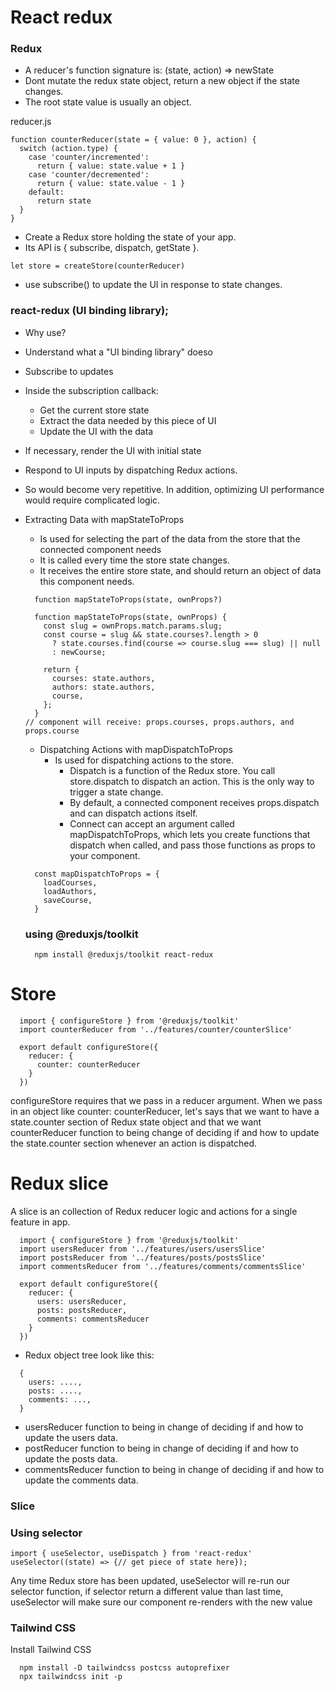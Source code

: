 # React redux

### Redux
  - A reducer's function signature is: (state, action) => newState
  - Dont mutate the redux state object, return a new object if the state changes.
  - The root state value is usually an object.

  reducer.js
  ```
  function counterReducer(state = { value: 0 }, action) {
    switch (action.type) {
      case 'counter/incremented':
        return { value: state.value + 1 }
      case 'counter/decremented':
        return { value: state.value - 1 }
      default:
        return state
    }
  }
```

- Create a Redux store holding the state of your app.
- Its API is { subscribe, dispatch, getState }.

 ```
 let store = createStore(counterReducer)
 ```
- use subscribe() to update the UI in response to state changes.



### react-redux (UI binding library);

- Why use?
 - Understand what a "UI binding library" doeso
 - Subscribe to updates
 - Inside the subscription callback:
   - Get the current store state
   - Extract the data needed by this piece of UI
   - Update the UI with the data
 - If necessary, render the UI with initial state
 - Respond to UI inputs by dispatching Redux actions.
 - So would become very repetitive. In addition, optimizing UI performance would require complicated logic.

- Extracting Data with mapStateToProps
  - Is used for selecting the part of the data from the store that the connected component needs
  - It is called every time the store state changes.
  - It receives the entire store state, and should return an object of data this component needs.

  ```
    function mapStateToProps(state, ownProps?)
  ```

  ```
    function mapStateToProps(state, ownProps) {
      const slug = ownProps.match.params.slug;
      const course = slug && state.courses?.length > 0
        ? state.courses.find(course => course.slug === slug) || null
        : newCourse;

      return {
        courses: state.authors,
        authors: state.authors,
        course,
      };
    }
  // component will receive: props.courses, props.authors, and props.course
  ```

  - Dispatching Actions with mapDispatchToProps
    - Is used for dispatching actions to the store.
      - Dispatch is a function of the Redux store. You call store.dispatch to dispatch an action.
          This is the only way to trigger a state change.
      - By default, a connected component receives props.dispatch and can dispatch actions itself.
      - Connect can accept an argument called mapDispatchToProps,
          which lets you create functions that dispatch when called, and pass those functions as props to your component.
  ```
    const mapDispatchToProps = {
      loadCourses,
      loadAuthors,
      saveCourse,
    }
  ```


  ### using @reduxjs/toolkit

  ```
    npm install @reduxjs/toolkit react-redux
  ```



# Store

```
  import { configureStore } from '@reduxjs/toolkit'
  import counterReducer from '../features/counter/counterSlice'

  export default configureStore({
    reducer: {
      counter: counterReducer
    }
  })
```
configureStore requires that we pass in a reducer argument.
When we pass in an object like counter: counterReducer, let's says that we want to have a state.counter section
 of Redux state object and that we want counterReducer function to being change of deciding if and how to update the
 state.counter section whenever an action is dispatched.

# Redux slice
A slice is an collection of Redux reducer logic and actions for a single feature in app.
```
  import { configureStore } from '@reduxjs/toolkit'
  import usersReducer from '../features/users/usersSlice'
  import postsReducer from '../features/posts/postsSlice'
  import commentsReducer from '../features/comments/commentsSlice'

  export default configureStore({
    reducer: {
      users: usersReducer,
      posts: postsReducer,
      comments: commentsReducer
    }
  })
```

- Redux object tree look like this:

```
  {
    users: ....,
    posts: ....,
    comments: ...,
  }
```

- usersReducer function to being in change of deciding if and how to update the users data.
- postReducer function to being in change of deciding if and how to update the posts data.
- commentsReducer function to being in change of deciding if and how to update the comments data.

### Slice


### Using selector
```
import { useSelector, useDispatch } from 'react-redux'
useSelector((state) => {// get piece of state here});
```
Any time Redux store has been updated, useSelector will re-run our selector function, if selector return a different
value than last time, useSelector will make sure our component re-renders with the new value

### Tailwind CSS

Install Tailwind CSS
```
  npm install -D tailwindcss postcss autoprefixer
  npx tailwindcss init -p
```



